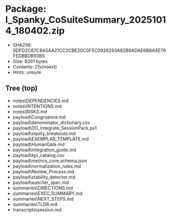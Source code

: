 # Package: l_Spanky_CoSuiteSummary_20251014_180402.zip

* SHA256: 9DFD2C67C8A5AA21CC2CBE20C0F5C0926293A82B9ADAE6B8A4E79FED8BDB93B5
* Size:   8261 bytes
* Contents: 21x(noext)
* Hints:  unsure

## Tree (top)
- notes\DEPENDENCIES.md
- notes\INTENTIONS.md
- notes\RISKS.md
- payload\Congruence.md
- payload\denominator_dictionary.csv
- payload\DO_Integrate_SessionPack.ps1
- payload\equity_breakouts.md
- payload\EXEMPLAR_TEMPLATE.md
- payload\HumanGate.md
- payload\integration_guide.md
- payload\kpi_catalog.csv
- payload\metrics_core.schema.json
- payload\normalization_rules.md
- payload\Review_Process.md
- payload\stability_detector.md
- payload\watcher_spec.md
- summaries\DIRECTIONS.md
- summaries\EXEC_SUMMARY.md
- summaries\NEXT_STEPS.md
- summaries\TLDR.md
- transcripts\session.md

